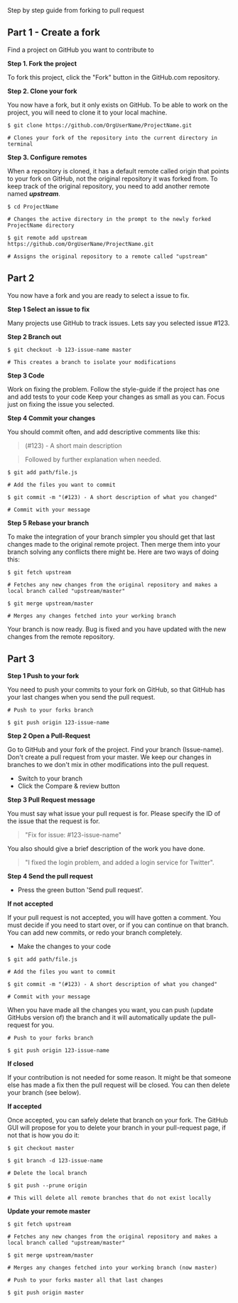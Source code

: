 Step by step guide from forking to pull request

## Part 1 - Create a fork

Find a project on GitHub you want to contribute to

**Step 1. Fork the project**

To fork this project, click the "Fork" button in the GitHub.com repository.

**Step 2. Clone your fork**

You now have a fork, but it only exists on GitHub. To be able to work on the project, you will need to clone it to your local machine.

`$ git clone https://github.com/OrgUserName/ProjectName.git`

`# Clones your fork of the repository into the current directory in terminal`

**Step 3. Configure remotes**

When a repository is cloned, it has a default remote called origin that points to your fork on GitHub, not the original repository it was forked from. To keep track of the original repository, you need to add another remote named **_upstream_**.

`$ cd ProjectName`

`# Changes the active directory in the prompt to the newly forked ProjectName directory`

`$ git remote add upstream https://github.com/OrgUserName/ProjectName.git`

`# Assigns the original repository to a remote called "upstream"`

## Part 2

You now have a fork and you are ready to select a issue to fix.

**Step 1 Select an issue to fix**

Many projects use GitHub to track issues. Lets say you selected issue #123.

**Step 2 Branch out**

`$ git checkout -b 123-issue-name master `

`# This creates a branch to isolate your modifications`

**Step 3 Code**

Work on fixing the problem.
Follow the style-guide if the project has one and add tests to your code
Keep your changes as small as you can. Focus just on fixing the issue you selected.

**Step 4 Commit your changes**

You should commit often, and add descriptive comments like this:

> (#123) - A short main description

> Followed by further explanation when needed.

`$ git add path/file.js`

`# Add the files you want to commit`

`$ git commit -m "(#123) - A short description of what you changed"`

`# Commit with your message`

**Step 5 Rebase your branch**

To make the integration of your branch simpler you should get that last changes made to the original remote project. Then merge them into your branch solving any conflicts there might be. Here are two ways of doing this:

`$ git fetch upstream`

`# Fetches any new changes from the original repository and makes a local branch called "upstream/master"`

`$ git merge upstream/master  `

`# Merges any changes fetched into your working branch`

Your branch is now ready. Bug is fixed and you have updated with the new changes from the remote repository.

## Part 3

**Step 1 Push to your fork**

You need to push your commits to your fork on GitHub, so that GitHub has your last changes when you send the pull request.

`# Push to your forks branch `

`$ git push origin 123-issue-name `

**Step 2 Open a Pull-Request**

Go to GitHub and your fork of the project. Find your branch (Issue-name). Don't create a pull request from your master. We keep our changes in branches to we don't mix in other modifications into the pull request.

* Switch to your branch
* Click the Compare & review button

**Step 3 Pull Request message**

You must say what issue your pull request is for. Please specify the ID of the issue that the request is for.

> "Fix for issue: #123-issue-name"

You also should give a brief description of the work you have done.

> "I fixed the login problem, and added a login service for Twitter".

**Step 4 Send the pull request**

* Press the green button 'Send pull request'.

**If not accepted**

If your pull request is not accepted, you will have gotten a comment. You must decide if you need to start over, or if you can continue on that branch. You can add new commits, or redo your branch completely.

* Make the changes to your code

`$ git add path/file.js`

`# Add the files you want to commit`

`$ git commit -m "(#123) - A short description of what you changed"`

`# Commit with your message`

When you have made all the changes you want, you can push (update GitHubs version of) the branch and it will automatically update the pull-request for you.

`# Push to your forks branch `

`$ git push origin 123-issue-name `

**If closed**

If your contribution is not needed for some reason. It might be that someone else has made a fix then the pull request will be closed.
You can then delete your branch (see below).

**If accepted**

Once accepted, you can safely delete that branch on your fork.
The GitHub GUI will propose for you to delete your branch in your pull-request page, if not that is how you do it:

`$ git checkout master`

`$ git branch -d 123-issue-name`

`# Delete the local branch`

`$ git push --prune origin`

`# This will delete all remote branches that do not exist locally`

**Update your remote master**

`$ git fetch upstream`

`# Fetches any new changes from the original repository and makes a local branch called "upstream/master"`

`$ git merge upstream/master  `

`# Merges any changes fetched into your working branch (now master)`

`# Push to your forks master all that last changes`

`$ git push origin master `
